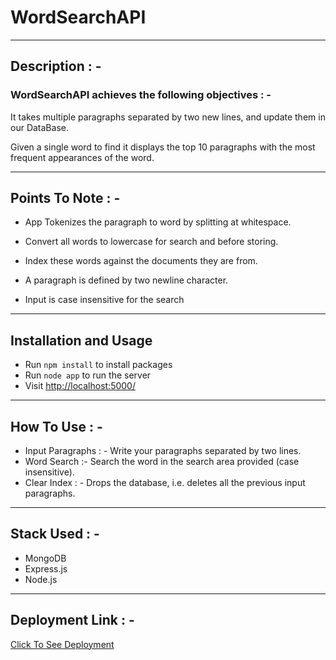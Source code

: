 #                                                 WordSearchAPI

___

## Description : -

### WordSearchAPI achieves the following objectives : -

It takes multiple paragraphs separated by two new lines, and update them in our DataBase.

Given a single word to find it displays the top 10 paragraphs with the most frequent appearances of the word.

___

## Points To Note : -

* App Tokenizes the paragraph to word by splitting at whitespace.

* Convert all words to lowercase for search and before storing.

* Index these words against the documents they are from.

*  A paragraph is defined by two newline character.

* Input is case insensitive for the search

___
## Installation and Usage

* Run `npm install` to install packages
* Run `node app` to run the server 
* Visit [http://localhost:5000/](http://localhost:5000/)
___

## How To Use : -

* Input Paragraphs : - Write your paragraphs separated by two lines.
* Word Search :- Search the word in the search area provided (case insensitive).
* Clear Index : - Drops the database, i.e. deletes all the previous input paragraphs.
___

## Stack Used : -
* MongoDB
* Express.js
* Node.js
___

## Deployment Link : -

[Click To See Deployment](https://wordsearch-api.herokuapp.com/Home)
